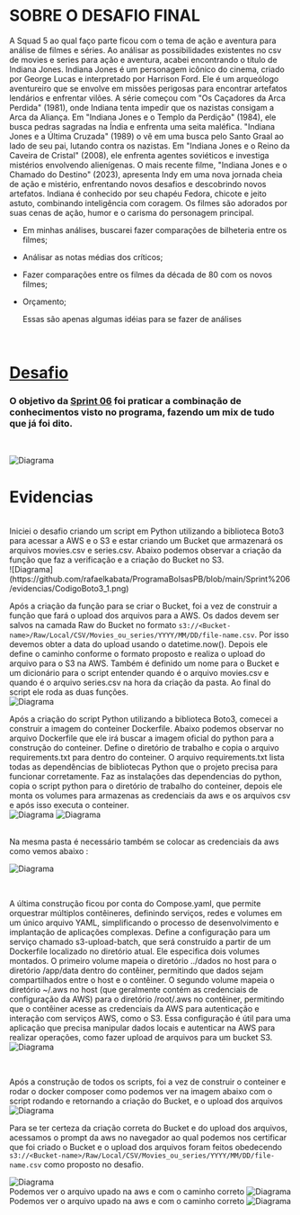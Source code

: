 # SOBRE O DESAFIO FINAL
A Squad 5 ao qual faço parte ficou com o tema de ação e aventura para análise de filmes e séries. Ao análisar as possibilidades existentes no csv de movies e series para ação e aventura, acabei encontrando o título de Indiana Jones. Indiana Jones é um personagem icônico do cinema, criado por George Lucas e interpretado por Harrison Ford. Ele é um arqueólogo aventureiro que se envolve em missões perigosas para encontrar artefatos lendários e enfrentar vilões. A série começou com "Os Caçadores da Arca Perdida" (1981), onde Indiana tenta impedir que os nazistas consigam a Arca da Aliança. Em "Indiana Jones e o Templo da Perdição" (1984), ele busca pedras sagradas na Índia e enfrenta uma seita maléfica. "Indiana Jones e a Última Cruzada" (1989) o vê em uma busca pelo Santo Graal ao lado de seu pai, lutando contra os nazistas. Em "Indiana Jones e o Reino da Caveira de Cristal" (2008), ele enfrenta agentes soviéticos e investiga mistérios envolvendo alienígenas. O mais recente filme, "Indiana Jones e o Chamado do Destino" (2023), apresenta Indy em uma nova jornada cheia de ação e mistério, enfrentando novos desafios e descobrindo novos artefatos. Indiana é conhecido por seu chapéu Fedora, chicote e jeito astuto, combinando inteligência com coragem. Os filmes são adorados por suas cenas de ação, humor e o carisma do personagem principal.

- Em minhas análises, buscarei fazer comparações de bilheteria entre os filmes;
- Análisar as notas médias dos críticos;
- Fazer comparações entre os filmes da década de 80 com os novos filmes;
- Orçamento;

  Essas são apenas algumas idéias para se fazer de análises

<br/>
</div>


# [Desafio](https://github.com/rafaelkabata/ProgramaBolsasPB/tree/main/Sprint%206/Desafio)
### O objetivo da [Sprint 06](https://github.com/rafaelkabata/ProgramaBolsasPB/tree/main/Sprint%206/Desafio) foi praticar a combinação de conhecimentos visto no programa, fazendo um mix de tudo que já foi dito.
<br/>
</div>



![Diagrama](https://github.com/rafaelkabata/ProgramaBolsasPB/blob/main/Sprint%206/evidencias/Desafio.png)
<br/>
</div>

# Evidencias
<br/>
</div>
Iniciei o desafio criando um script em Python utilizando a biblioteca Boto3 para acessar a AWS e o S3 e estar criando um Bucket que armazenará os arquivos movies.csv e series.csv. Abaixo podemos observar a criação da função que faz a verificação e a criação do Bucket no S3. <br>
![Diagrama](https://github.com/rafaelkabata/ProgramaBolsasPB/blob/main/Sprint%206/evidencias/CodigoBoto3_1.png)
<br>

Após a criação da função para se criar o Bucket, foi a vez de construir a função que fará o upload dos arquivos para a AWS. Os dados devem ser salvos na camada Raw do Bucket no formato `s3://<Bucket-name>/Raw/Local/CSV/Movies_ou_series/YYYY/MM/DD/file-name.csv`. Por isso devemos obter a data do upload usando o datetime.now(). Depois ele define o caminho conforme o formato proposto e realiza o upload do arquivo para o S3 na AWS. Também é definido um nome para o Bucket e um dicionário para o script entender quando é o arquivo movies.csv e quando é o arquivo series.csv na hora da criação da pasta. Ao final do script ele roda as duas funções.
<br>
![Diagrama](https://github.com/rafaelkabata/ProgramaBolsasPB/blob/main/Sprint%206/evidencias/CodigoBoto3_2.png)
<br>

Após a criação do script Python utilizando a biblioteca Boto3, comecei a construir a imagem do conteiner Dockerfile. Abaixo podemos observar no arquivo Dockerfile que ele irá buscar a imagem oficial do python para a construção do conteiner. Define o diretório de trabalho e copia o arquivo requirements.txt para dentro do conteiner. O arquivo requirements.txt lista todas as dependências de bibliotecas Python que o projeto precisa para funcionar corretamente. Faz as instalações das dependencias do python, copia o script python para o diretório de trabalho do conteiner, depois ele monta os volumes para armazenas as credenciais da aws e os arquivos csv e após isso executa o conteiner.
<br>
![Diagrama](https://github.com/rafaelkabata/ProgramaBolsasPB/blob/main/Sprint%206/evidencias/Dockerfile.png)
![Diagrama](https://github.com/rafaelkabata/ProgramaBolsasPB/blob/main/Sprint%206/evidencias/requirements.png)

<br>
Na mesma pasta é necessário também se colocar as credenciais da aws como vemos abaixo :

![Diagrama](https://github.com/rafaelkabata/ProgramaBolsasPB/blob/main/Sprint%206/evidencias/awsConfig.png)

<br>

A última construção ficou por conta do Compose.yaml, que permite orquestrar múltiplos contêineres, definindo serviços, redes e volumes em um único arquivo YAML, simplificando o processo de desenvolvimento e implantação de aplicações complexas. Define a configuração para um serviço chamado s3-upload-batch, que será construído a partir de um Dockerfile localizado no diretório atual. Ele especifica dois volumes montados. O primeiro volume mapeia o diretório ../dados no host para o diretório /app/data dentro do contêiner, permitindo que dados sejam compartilhados entre o host e o contêiner. O segundo volume mapeia o diretório ~/.aws no host (que geralmente contém as credenciais de configuração da AWS) para o diretório /root/.aws no contêiner, permitindo que o contêiner acesse as credenciais da AWS para autenticação e interação com serviços AWS, como o S3. Essa configuração é útil para uma aplicação que precisa manipular dados locais e autenticar na AWS para realizar operações, como fazer upload de arquivos para um bucket S3.
<br>
![Diagrama](https://github.com/rafaelkabata/ProgramaBolsasPB/blob/main/Sprint%206/evidencias/Compose.png)

<br>

Após a construção de todos os scripts, foi a vez de construir o conteiner e rodar o docker composer como podemos ver na imagem abaixo com o script rodando e retornando a criação do Bucket, e o upload dos arquivos
![Diagrama](https://github.com/rafaelkabata/ProgramaBolsasPB/blob/main/Sprint%206/evidencias/prompt.png)
<br>

Para se ter certeza da criação correta do Bucket e do upload dos arquivos, acessamos o prompt da aws no navegador ao qual podemos nos certificar que foi criado o Bucket e o upload dos arquivos foram feitos obedecendo `s3://<Bucket-name>/Raw/Local/CSV/Movies_ou_series/YYYY/MM/DD/file-name.csv` como proposto no desafio.

![Diagrama](https://github.com/rafaelkabata/ProgramaBolsasPB/blob/main/Sprint%206/evidencias/Bucket_criado.png)
<br>
Podemos ver o arquivo upado na aws e com o caminho correto
![Diagrama](https://github.com/rafaelkabata/ProgramaBolsasPB/blob/main/Sprint%206/evidencias/arquivo_movies_bucket.png)
<br>
Podemos ver o arquivo upado na aws e com o caminho correto
![Diagrama](https://github.com/rafaelkabata/ProgramaBolsasPB/blob/main/Sprint%206/evidencias/arquivo_series_bucket.png)








